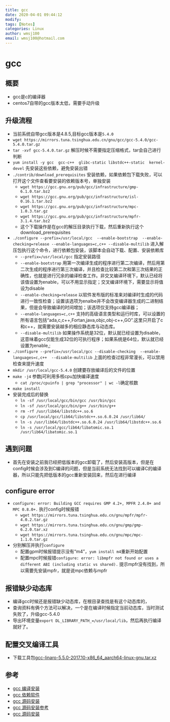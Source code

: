 ```yaml
---
title: gcc
date: 2020-04-01 09:44:12
modify: 
tags: [Notes]
categories: Linux
author: wmsj100
email: wmsj100@hotmail.com
---
```


# gcc

## 概要

- gcc是c的编译器
- centos7自带的gcc版本太低，需要手动升级

## 升级流程

- 当前系统自带gcc版本是4.8.5,目标gcc版本是`5.4.0`
- `wget https://mirrors.tuna.tsinghua.edu.cn/gnu/gcc/gcc-5.4.0/gcc-5.4.0.tar.gz`
- `tar -xvf gcc-5.4.0.tar.gz` 解压时候不需要指定压缩格式，tar会自己进行判断
- `yum install -y gcc  gcc-c++  glibc-static libstdc++-static  kernel-devel` 先安装这些依赖，避免安装出错
- `./contrib/download_prerequisites` 安装依赖，如果依赖包下载失败，可以打开这个文件查看要安装的依赖版本号，单独安装
	- `wget https://gcc.gnu.org/pub/gcc/infrastructure/gmp-6.1.0.tar.bz2`
	- `wget https://gcc.gnu.org/pub/gcc/infrastructure/isl-0.16.1.tar.bz2`
	- `wget https://gcc.gnu.org/pub/gcc/infrastructure/mpc-1.0.3.tar.gz`
	- `wget https://gcc.gnu.org/pub/gcc/infrastructure/mpfr-3.1.4.tar.bz2`
	- 这个下载操作是在gcc的解压目录执行下载，然后重新执行这个download_prerequisites
- `./configure --prefix=/usr/local/gcc  --enable-bootstrap  --enable-checking=release --enable-languages=c,c++ --disable-multilib` 进入解压包执行这个命令，进行依赖包安装，该脚本会自动下载、配置、安装依赖库
	- `--prefix=/usr/local/gcc` 指定安装路径
	- `--enable-bootstrap` 用第一次编译生成的程序进行第二次编译，然后用第二次生成的程序进行第三次编译，并且检查比较第二次和第三次结果的正确性，也就是进行冗余的编译检查工作。非交叉编译环境下，默认已经将该值设置为enable，可以不用显示指定；交叉编译环境下，需要显示将值设为disable
	- `--enable-checking=release` 以软件发布版的标准来对编译时生成的代码进行一致性检查；设置该选项为enalbe并不会改变编译器生成的二进制结果，但是会导致编译的时间增加；该选项仅支持gcc编译器；
	- `--enable-languages=c,c++` 支持的高级语言类型和运行时库，可以设置的所有语言包括“ada,c,c++,Fortan,java,objc,obj-c++,GO”.这里只开启了c和c++，就需要安装越多的相应静态库与动态库。
	- `--disable-multilib` 如果操作系统是32位，默认就已经设置为disable，这意味着gcc仅能生成32位的可执行程序；如果系统是64位，默认就已经设置为enable,;
- `./configure --prefix=/usr/local/gcc --disable-checking  --enable-languages=c,c++  --disable-multilib` 上面的检查过程非常漫长，可以禁用检查来提升速度
- `mkdir /usr/local/gcc-5.4.0` 创建要存放编译后的文件的位置
- `make -j4` 参数j可利用多核cpu加快编译速度
	- `cat /proc/cpuinfo | grep "processor" | wc -l`确定核数
- `make install`
- 安装完成后的替换
	- `ln -sf /usr/local/gcc/bin/gcc /usr/bin/gcc`
	- `ln -sf /usr/local/gcc/bin/g++ /usr/bin/g++`
	- `rm -rf /usr/lib64/libstdc++.so.6`
	- `cp /usr/local/gcc/lib64/libstdc++.so.6.0.24 /usr/lib64/`
	- `ln -s /usr/lib64/libstdc++.so.6.0.24 /usr/lib64/libstdc++.so.6`
	- `ln -s /usr/local/gcc/lib64/libatomic.so.1 /usr/lib64/libatomic.so.1`

## 遇到问题

- 首先在安装之前我已经把低版本的gcc卸载了，然后安装高版本，但是在config时候会涉及到C编译的问题，但是当前系统无法找到可以编译C的编译器，所以只能先把低版本的gcc重新安装回来，然后在进行编译

## configure error

- `configure: error: Building GCC requires GMP 4.2+, MPFR 2.4.0+ and MPC 0.8.0+.` 执行config时候报错
	- `wget https://mirrors.tuna.tsinghua.edu.cn/gnu/mpfr/mpfr-4.0.2.tar.gz`
	- `wget https://mirrors.tuna.tsinghua.edu.cn/gnu/gmp/gmp-6.2.0.tar.xz`
	- `wget https://mirrors.tuna.tsinghua.edu.cn/gnu/mpc/mpc-1.1.0.tar.gz`
- 分别解压并执行`configure`
	- 配置gpm时候报错提示没有“m4”，`yum install m4`重新开始配置
	- 配置mpc时候报错`configure: error: libmpfr not found or uses a different ABI (including static vs shared).` 提示mpfr没有找到，所以需要先安装mpfr，就是说mpc依赖与mpfr

## 报错缺少动态库

- 编译gcc时候还是报错缺少动态库，在根目录查找是有这个动态库的，
- 查询资料有俩个方法可以解决，一个是在编译时候指定当前动态库，当时测试失败了，升级gcc-5.4.0
- 导出环境变量`export DL_LIBRARY_PATH_=/usr/local/lib`，然后再执行编译就好了。

## 配置交叉编译工具

- 下载工具包[gcc-linaro-5.5.0-2017.10-x86_64_aarch64-linux-gnu.tar.xz](https://releases.linaro.org/components/toolchain/binaries/latest-5/aarch64-linux-gnu/gcc-linaro-5.5.0-2017.10-x86_64_aarch64-linux-gnu.tar.xz)


## 参考

- [gcc 编译安装](https://stackoverflow.com/questions/9450394/how-to-install-gcc-piece-by-piece-with-gmp-mpfr-mpc-elf-without-shared-libra)
- [gcc 依赖软件](ftp://gcc.gnu.org/pub/gcc/infrastructure)
- [gcc 源码安装](https://www.cnblogs.com/as007012/articles/10045011.html)
- [gcc 源码安装参考](https://blog.csdn.net/lucboll/article/details/93464729)
- [gcc 源码安装](https://www.huaweicloud.com/kunpeng/software/gcc.html)
